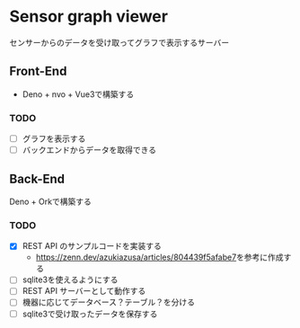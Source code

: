 # Sensor graph viewer

センサーからのデータを受け取ってグラフで表示するサーバー

## Front-End

- Deno + nvo + Vue3で構築する

### TODO

- [ ] グラフを表示する
- [ ] バックエンドからデータを取得できる

## Back-End

Deno + Orkで構築する

### TODO

- [x] REST API のサンプルコードを実装する
  - <https://zenn.dev/azukiazusa/articles/804439f5afabe7>を参考に作成する
- [ ] sqlite3を使えるようにする
- [ ] REST API サーバーとして動作する
- [ ] 機器に応じてデータベース？テーブル？を分ける
- [ ] sqlite3で受け取ったデータを保存する

